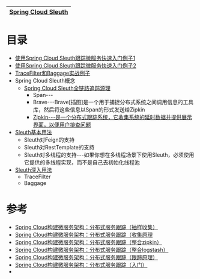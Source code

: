 
[Spring Cloud Sleuth](https://weread.qq.com/web/reader/c9932ea07163ff6ac993e0dk7cb321502467cbbc409e62d)|
---|

# 目录

* [使用Spring Cloud Sleuth跟踪微服务快速入门例子1 ](https://mrbird.cc/Spring-Cloud-sleuth.html)
* [使用Spring Cloud Sleuth跟踪微服务快速入门例子2](https://weread.qq.com/web/reader/71d32370716443e271df020k81232fb025f812b4ba28a23)
* [TraceFilter和Baggage实战例子](https://weread.qq.com/web/reader/71d32370716443e271df020k2663284026026657d5ffeed)
* Spring Cloud Sleuth概念
  * [Spring Cloud Sleuth全链路追踪源理](https://weread.qq.com/web/reader/71d32370716443e271df020kf4b32ef025ef4b9ec30acd6) 
    * Span---
    * Brave---Brave[插图]是一个用于捕捉分布式系统之间调用信息的工具库，然后将这些信息以Span的形式发送给Zipkin
    * [Zipkin---是一个分布式跟踪系统，它收集系统的延时数据并提供展示界面，以便用户排查问题](https://weread.qq.com/web/reader/9593218071950312959b681ka973204026ba97da629bd12)
* [Sleuth基本用法](https://weread.qq.com/web/reader/71d32370716443e271df020k81232fb025f812b4ba28a23)
  *  Sleuth对Feign的支持 
  *  Sleuth对RestTemplate的支持
  *  Sleuth对多线程的支持---如果你想在多线程场景下使用Sleuth，必须使用它提供的多线程实现，而不是自己去初始化线程池
* [Sleuth深入用法](https://weread.qq.com/web/reader/71d32370716443e271df020k2663284026026657d5ffeed) 
  * TraceFilter
  * Baggage 

# 参考
* [Spring Cloud构建微服务架构：分布式服务跟踪（抽样收集）](http://blog.didispace.com/spring-cloud-starter-dalston-8-6/)
* [Spring Cloud构建微服务架构：分布式服务跟踪（收集原理](http://blog.didispace.com/spring-cloud-starter-dalston-8-5/)
* [Spring Cloud构建微服务架构：分布式服务跟踪（整合zipkin）](http://blog.didispace.com/spring-cloud-starter-dalston-8-4/)
* [Spring Cloud构建微服务架构：分布式服务跟踪（整合logstash）](http://blog.didispace.com/spring-cloud-starter-dalston-8-3/)
* [Spring Cloud构建微服务架构：分布式服务跟踪（跟踪原理）](http://blog.didispace.com/spring-cloud-starter-dalston-8-2/)
* [Spring Cloud构建微服务架构：分布式服务跟踪（入门）](http://blog.didispace.com/spring-cloud-starter-dalston-8-1/)
* []()
